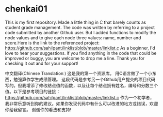 # chenkai01
This is my first repository.
Made a little thing in C that barely counts as student grade management.
The code was written by referring to a project code submitted by another Github user. But I added functions to modify the node values and to give each node three values: name, number and score.Here is the link to the referenced project: https://github.com/sahilpant/linklist/blob/master/linklist.c
As a beginner, I'd love to hear your suggestions. If you find anything in the code that could be improved or buggy, you are welcome to drop me a line.
Thank you for checking it out and for your support!

中文翻译(Chinese Translation:)
这是我的第一个资源库。
用C语言做了一个小东西，勉强算作学生成绩管理。
这段代码是参考另一个Github用户提交的项目代码写的。但我增添了修改结点值的函数，以及让每个结点拥有姓名，编号和分数三个值。以下是参考项目的链接：https://github.com/sahilpant/linklist/blob/master/linklist.c
作为一个初学者，我非常乐意听到你的建议。如果你发现代码中有什么可以改进的地方或错误，欢迎你给我留言。
谢谢你的看法和支持!
